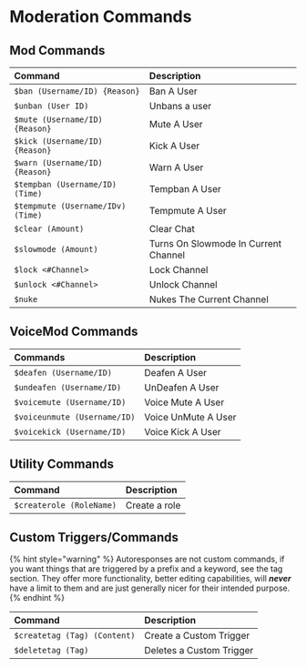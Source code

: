 # Moderation Commands

## Mod Commands

| Command | Description |
| :--- | :--- |
| `$ban (Username/ID) {Reason}` | Ban A User |
| `$unban (User ID)` | Unbans a user |
| `$mute (Username/ID) {Reason}` | Mute A User |
| `$kick (Username/ID) {Reason}` | Kick A User |
| `$warn (Username/ID) {Reason}` | Warn A User |
| `$tempban (Username/ID) (Time)` | Tempban A User |
| `$tempmute (Username/IDv) (Time)` | Tempmute A User |
| `$clear (Amount)` | Clear Chat  |
| `$slowmode (Amount)` | Turns On Slowmode In Current Channel |
| `$lock <#Channel>` | Lock Channel |
| `$unlock <#Channel>` | Unlock Channel |
| `$nuke` | Nukes The Current Channel |

## VoiceMod Commands

| Commands | Description |
| :--- | :--- |
| `$deafen (Username/ID)` | Deafen A User |
| `$undeafen (Username/ID)` | UnDeafen A User |
| `$voicemute (Username/ID)` | Voice Mute A User |
| `$voiceunmute (Username/ID)` | Voice UnMute A User |
| `$voicekick (Username/ID)` | Voice Kick A User |

## Utility Commands

| Command | Description |
| :--- | :--- |
| `$createrole (RoleName)` | Create a role |

## Custom Triggers/Commands

{% hint style="warning" %}
Autoresponses are not custom commands, if you want things that are triggered by a prefix and a keyword, see the tag section. They offer more functionality, better editing capabilities, will _**never**_ have a limit to them and are just generally nicer for their intended purpose.
{% endhint %}

| Command | Description |
| :--- | :--- |
| `$createtag (Tag) (Content)` | Create a Custom Trigger |
| `$deletetag (Tag)` | Deletes a Custom Trigger |



